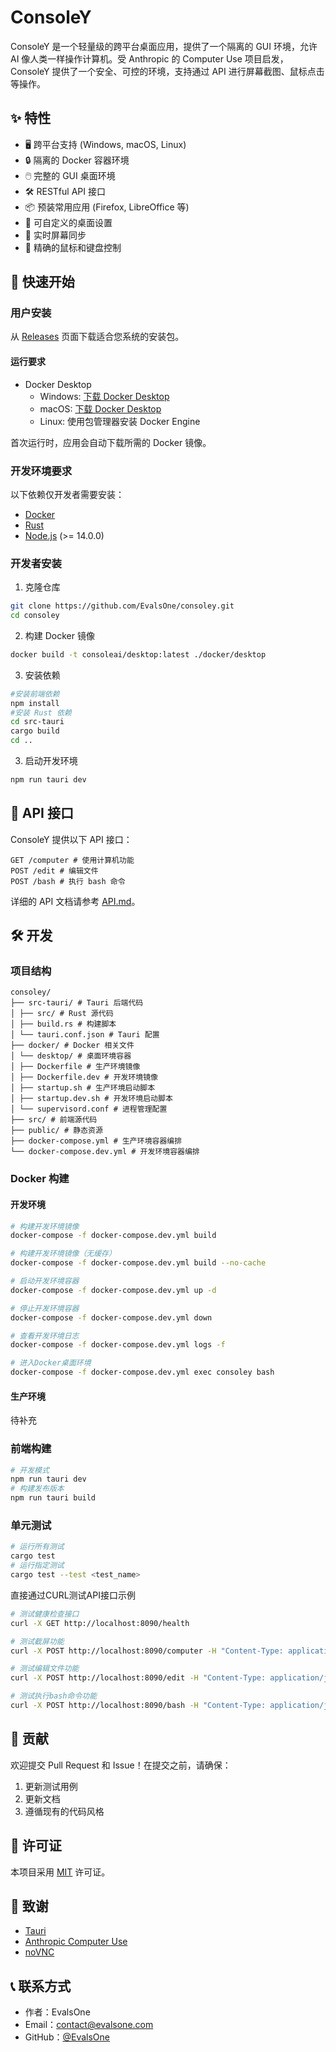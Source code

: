 # ConsoleY

ConsoleY 是一个轻量级的跨平台桌面应用，提供了一个隔离的 GUI 环境，允许 AI 像人类一样操作计算机。受 Anthropic 的 Computer Use 项目启发，ConsoleY 提供了一个安全、可控的环境，支持通过 API 进行屏幕截图、鼠标点击等操作。

## ✨ 特性

- 🖥️ 跨平台支持 (Windows, macOS, Linux)
- 🔒 隔离的 Docker 容器环境
- 🖱️ 完整的 GUI 桌面环境
- 🛠️ RESTful API 接口
- 📦 预装常用应用 (Firefox, LibreOffice 等)
- 🎨 可自定义的桌面设置
- 🔄 实时屏幕同步
- 🎯 精确的鼠标和键盘控制

## 🚀 快速开始

### 用户安装
从 [Releases](https://github.com/yourusername/consoley/releases) 页面下载适合您系统的安装包。

#### 运行要求
- Docker Desktop
  - Windows: [下载 Docker Desktop](https://www.docker.com/products/docker-desktop)
  - macOS: [下载 Docker Desktop](https://www.docker.com/products/docker-desktop)
  - Linux: 使用包管理器安装 Docker Engine

首次运行时，应用会自动下载所需的 Docker 镜像。

### 开发环境要求
以下依赖仅开发者需要安装：
- [Docker](https://www.docker.com/get-started)
- [Rust](https://rustup.rs/)
- [Node.js](https://nodejs.org/) (>= 14.0.0)

### 开发者安装

1. 克隆仓库

```bash
git clone https://github.com/EvalsOne/consoley.git
cd consoley
```

2. 构建 Docker 镜像

```bash
docker build -t consoleai/desktop:latest ./docker/desktop
```

3. 安装依赖

```bash
#安装前端依赖
npm install
#安装 Rust 依赖
cd src-tauri
cargo build
cd ..
```

3. 启动开发环境
```bash
npm run tauri dev
```

## 📡 API 接口

ConsoleY 提供以下 API 接口：
```
GET /computer # 使用计算机功能
POST /edit # 编辑文件
POST /bash # 执行 bash 命令
```

详细的 API 文档请参考 [API.md](docs/API.md)。

## 🛠️ 开发

### 项目结构

```
consoley/
├── src-tauri/ # Tauri 后端代码
│ ├── src/ # Rust 源代码
│ ├── build.rs # 构建脚本
│ └── tauri.conf.json # Tauri 配置
├── docker/ # Docker 相关文件
│ └── desktop/ # 桌面环境容器
│ ├── Dockerfile # 生产环境镜像
│ ├── Dockerfile.dev # 开发环境镜像
│ ├── startup.sh # 生产环境启动脚本
│ ├── startup.dev.sh # 开发环境启动脚本
│ └── supervisord.conf # 进程管理配置
├── src/ # 前端源代码
├── public/ # 静态资源
├── docker-compose.yml # 生产环境容器编排
└── docker-compose.dev.yml # 开发环境容器编排
```

### Docker 构建

#### 开发环境
```bash
# 构建开发环境镜像
docker-compose -f docker-compose.dev.yml build

# 构建开发环境镜像（无缓存）
docker-compose -f docker-compose.dev.yml build --no-cache

# 启动开发环境容器
docker-compose -f docker-compose.dev.yml up -d

# 停止开发环境容器
docker-compose -f docker-compose.dev.yml down

# 查看开发环境日志
docker-compose -f docker-compose.dev.yml logs -f

# 进入Docker桌面环境
docker-compose -f docker-compose.dev.yml exec consoley bash
```

#### 生产环境
待补充

### 前端构建
```bash
# 开发模式
npm run tauri dev
# 构建发布版本
npm run tauri build
```

### 单元测试
```bash
# 运行所有测试
cargo test
# 运行指定测试
cargo test --test <test_name>
```

直接通过CURL测试API接口示例
```bash
# 测试健康检查接口
curl -X GET http://localhost:8090/health

# 测试截屏功能
curl -X POST http://localhost:8090/computer -H "Content-Type: application/json" -d '{"action":"screenshot"}'

# 测试编辑文件功能
curl -X POST http://localhost:8090/edit -H "Content-Type: application/json" -d '{"command":"create","path":"/home/consoley/test.txt","file_text":"Hello, World!"}'

# 测试执行bash命令功能
curl -X POST http://localhost:8090/bash -H "Content-Type: application/json" -d '{"command":"echo Hello, World!"}'
```

## 🤝 贡献

欢迎提交 Pull Request 和 Issue！在提交之前，请确保：

1. 更新测试用例
2. 更新文档
3. 遵循现有的代码风格

## 📄 许可证

本项目采用 [MIT](LICENSE) 许可证。

## 🙏 致谢

- [Tauri](https://tauri.app/)
- [Anthropic Computer Use](https://www.anthropic.com/)
- [noVNC](https://novnc.com/)

## 📞 联系方式

- 作者：EvalsOne
- Email：[contact@evalsone.com](mailto:contact@evalsone.com)
- GitHub：[@EvalsOne](https://github.com/EvalsOne)
